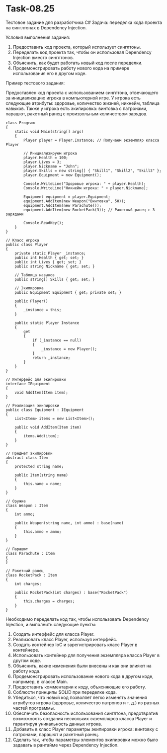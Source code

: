 # Task-08.25
 
Тестовое задание для разработчика C#
Задача: переделка кода проекта на синглтонах в Dependency Injection.

Условия выполнения задания:

1. Предоставить код проекта, который использует синглтоны.
2. Переделать код проекта так, чтобы он использовал Dependency Injection вместо синглтонов.
3. Объяснить, как будет работать новый код после переделки.
4. Продемонстрировать работу нового кода на примере использования его в другом коде.

Пример тестового задания:

Предоставлен код проекта с использованием синглтона, отвечающего за инициализацию игрока в компьютерной игре. 
У игрока есть следующие атрибуты: здоровье, количество жизней, никнейм, таблица навыков. 
Также у игрока есть экипировка: винтовка с патронами, парашют, ракетный ранец с произвольным количеством зарядов.

    class Program
    {
        static void Main(string[] args)
        {
            Player player = Player.Instance; // Получаем экземпляр класса Player

            // Инициализируем игрока
            player.Health = 100;
            player.Lives = 3;
            player.Nickname = "John";
            player.Skills = new string[] { "Skill1", "Skill2", "Skill3" };
            player.Equipment = new Equipment();

            Console.WriteLine("Здоровье игрока: " + player.Health);
            Console.WriteLine("Никнейм игрока: " + player.Nickname);

            Equipment equipment = player.Equipment;
            equipment.AddItem(new Weapon("Винтовка", 50));
            equipment.AddItem(new Parachute());
            equipment.AddItem(new RocketPack(3)); // Ракетный ранец с 3 зарядами

            Console.ReadKey();
        }
    }

    // Класс игрока
    public class Player
    {
        private static Player _instance;
        public int Health { get; set; }
        public int Lives { get; set; }
        public string Nickname { get; set; }

        // Таблица навыков
        public string[] Skills { get; set; }
                
        // Экипировка
        public Equipment Equipment { get; private set; }

        public Player()
        {
            _instance = this;
        }

        public static Player Instance
        {
            get
            {
                if (_instance == null)
                {
                    _instance = new Player();
                }
                return _instance;
            }
        }
    }

    // Интерфейс для экипировки
    interface IEquipment
    {
        void AddItem(Item item);
    }

    // Реализация экипировки
    public class Equipment : IEquipment
    {
        List<Item> items = new List<Item>();

        public void AddItem(Item item)
        {
            items.Add(item);
        }
    }

    // Предмет экипировки
    abstract class Item
    {
        protected string name;

        public Item(string name)
        {
            this.name = name;
        }
    }

    // Оружие
    class Weapon : Item
    {
        int ammo;

        public Weapon(string name, int ammo) : base(name)
        {
            this.ammo = ammo;
        }
    }

    // Парашют
    class Parachute : Item
    {
    }

    // Ракетный ранец
    class RocketPack : Item
    {
        int charges;

        public RocketPack(int charges) : base("RocketPack")
        {
            this.charges = charges;
        }
    }

Необходимо переделать код так, чтобы использовать Dependency Injection, и выполнить следующие пункты:

1. Создать интерфейс для класса Player.
2. Реализовать класс Player, используя интерфейс.
3. Создать контейнер IoC и зарегистрировать класс Player в контейнере.
4. Использовать контейнер для получения экземпляра класса Player в другом коде.
5. Объяснить, какие изменения были внесены и как они влияют на работу кода.
6. Продемонстрировать использование нового кода в другом коде, например, в классе Main.
7. Предоставить комментарии к коду, объясняющие его работу.
8. Соблюсти принципы SOLID при переделке кода.
9. Убедиться, что новый код позволяет легко изменять значения атрибутов игрока (здоровье, количество патронов и т. д.) из разных частей программы.
10. Обеспечить безопасность использования синглтона, предотвратив возможность создания нескольких экземпляров класса Player и гарантируя уникальность данных игрока.
11. Добавить в класс Player параметры экипировки игрока: винтовку с патронами, парашют и ракетный ранец.
12. Сделать так, чтобы параметры элементов экипировки можно было задавать в рантайме через Dependency Injection.

